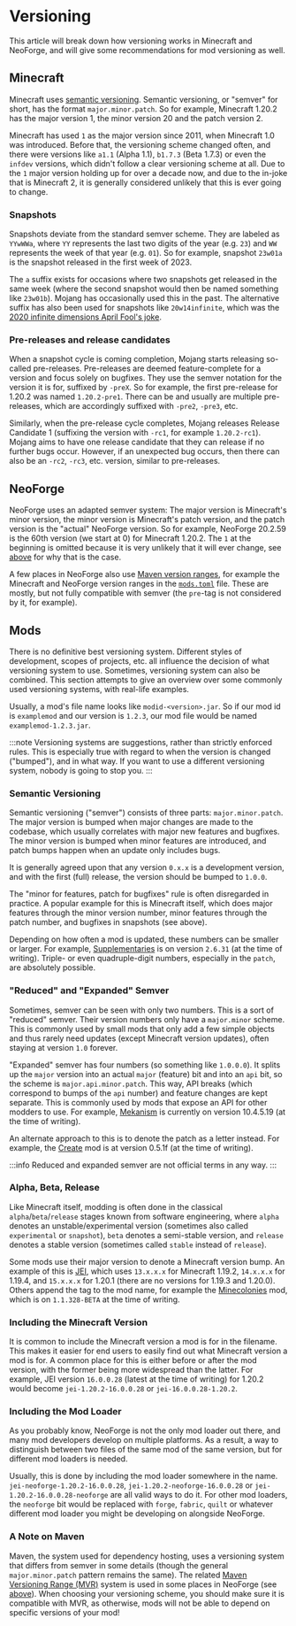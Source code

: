 Versioning
==========

This article will break down how versioning works in Minecraft and NeoForge, and will give some recommendations for mod versioning as well.

## Minecraft

Minecraft uses [semantic versioning][semver]. Semantic versioning, or "semver" for short, has the format `major.minor.patch`. So for example, Minecraft 1.20.2 has the major version 1, the minor version 20 and the patch version 2.

Minecraft has used `1` as the major version since 2011, when Minecraft 1.0 was introduced. Before that, the versioning scheme changed often, and there were versions like `a1.1` (Alpha 1.1), `b1.7.3` (Beta 1.7.3) or even the `infdev` versions, which didn't follow a clear versioning scheme at all. Due to the `1` major version holding up for over a decade now, and due to the in-joke that is Minecraft 2, it is generally considered unlikely that this is ever going to change.

### Snapshots

Snapshots deviate from the standard semver scheme. They are labeled as `YYwWWa`, where `YY` represents the last two digits of the year (e.g. `23`) and `WW` represents the week of that year (e.g. `01`). So for example, snapshot `23w01a` is the snapshot released in the first week of 2023.

The `a` suffix exists for occasions where two snapshots get released in the same week (where the second snapshot would then be named something like `23w01b`). Mojang has occasionally used this in the past. The alternative suffix has also been used for snapshots like `20w14infinite`, which was the [2020 infinite dimensions April Fool's joke][infinite].

### Pre-releases and release candidates

When a snapshot cycle is coming completion, Mojang starts releasing so-called pre-releases. Pre-releases are deemed feature-complete for a version and focus solely on bugfixes. They use the semver notation for the version it is for, suffixed by `-preX`. So for example, the first pre-release for 1.20.2 was named `1.20.2-pre1`. There can be and usually are multiple pre-releases, which are accordingly suffixed with `-pre2`, `-pre3`, etc.

Similarly, when the pre-release cycle completes, Mojang releases Release Candidate 1 (suffixing the version with `-rc1`, for example `1.20.2-rc1`). Mojang aims to have one release candidate that they can release if no further bugs occur. However, if an unexpected bug occurs, then there can also be an `-rc2`, `-rc3`, etc. version, similar to pre-releases.

## NeoForge

NeoForge uses an adapted semver system: The major version is Minecraft's minor version, the minor version is Minecraft's patch version, and the patch version is the "actual" NeoForge version. So for example, NeoForge 20.2.59 is the 60th version (we start at 0) for Minecraft 1.20.2. The `1` at the beginning is omitted because it is very unlikely that it will ever change, see [above][minecraft] for why that is the case.

A few places in NeoForge also use [Maven version ranges][mvr], for example the Minecraft and NeoForge version ranges in the [`mods.toml`][modstoml] file. These are mostly, but not fully compatible with semver (the `pre`-tag is not considered by it, for example).

## Mods

There is no definitive best versioning system. Different styles of development, scopes of projects, etc. all influence the decision of what versioning system to use. Sometimes, versioning system can also be combined. This section attempts to give an overview over some commonly used versioning systems, with real-life examples.

Usually, a mod's file name looks like `modid-<version>.jar`. So if our mod id is `examplemod` and our version is `1.2.3`, our mod file would be named `examplemod-1.2.3.jar`.

:::note
Versioning systems are suggestions, rather than strictly enforced rules. This is especially true with regard to when the version is changed ("bumped"), and in what way. If you want to use a different versioning system, nobody is going to stop you.
:::

### Semantic Versioning

Semantic versioning ("semver") consists of three parts: `major.minor.patch`. The major version is bumped when major changes are made to the codebase, which usually correlates with major new features and bugfixes. The minor version is bumped when minor features are introduced, and patch bumps happen when an update only includes bugs.

It is generally agreed upon that any version `0.x.x` is a development version, and with the first (full) release, the version should be bumped to `1.0.0`.

The "minor for features, patch for bugfixes" rule is often disregarded in practice. A popular example for this is Minecraft itself, which does major features through the minor version number, minor features through the patch number, and bugfixes in snapshots (see above).

Depending on how often a mod is updated, these numbers can be smaller or larger. For example, [Supplementaries][supplementaries] is on version `2.6.31` (at the time of writing). Triple- or even quadruple-digit numbers, especially in the `patch`, are absolutely possible.

### "Reduced" and "Expanded" Semver

Sometimes, semver can be seen with only two numbers. This is a sort of "reduced" semver. Their version numbers only have a `major.minor` scheme. This is commonly used by small mods that only add a few simple objects and thus rarely need updates (except Minecraft version updates), often staying at version `1.0` forever.

"Expanded" semver has four numbers (so something like `1.0.0.0`). It splits up the `major` version into an actual `major` (feature) bit and into an `api` bit, so the scheme is `major.api.minor.patch`. This way, API breaks (which correspond to bumps of the `api` number) and feature changes are kept separate. This is commonly used by mods that expose an API for other modders to use. For example, [Mekanism][mekanism] is currently on version 10.4.5.19 (at the time of writing).

An alternate approach to this is to denote the patch as a letter instead. For example, the [Create][create] mod is at version 0.5.1f (at the time of writing).

:::info
Reduced and expanded semver are not official terms in any way.
:::

### Alpha, Beta, Release

Like Minecraft itself, modding is often done in the classical `alpha`/`beta`/`release` stages known from software engineering, where `alpha` denotes an unstable/experimental version (sometimes also called `experimental` or `snapshot`), `beta` denotes a semi-stable version, and `release` denotes a stable version (sometimes called `stable` instead of `release`).

Some mods use their major version to denote a Minecraft version bump. An example of this is [JEI][jei], which uses `13.x.x.x` for Minecraft 1.19.2, `14.x.x.x` for 1.19.4, and `15.x.x.x` for 1.20.1 (there are no versions for 1.19.3 and 1.20.0). Others append the tag to the mod name, for example the [Minecolonies][minecolonies] mod, which is on `1.1.328-BETA` at the time of writing.

### Including the Minecraft Version

It is common to include the Minecraft version a mod is for in the filename. This makes it easier for end users to easily find out what Minecraft version a mod is for. A common place for this is either before or after the mod version, with the former being more widespread than the latter. For example, JEI version `16.0.0.28` (latest at the time of writing) for 1.20.2 would become `jei-1.20.2-16.0.0.28` or `jei-16.0.0.28-1.20.2`.

### Including the Mod Loader

As you probably know, NeoForge is not the only mod loader out there, and many mod developers develop on multiple platforms. As a result, a way to distinguish between two files of the same mod of the same version, but for different mod loaders is needed.

Usually, this is done by including the mod loader somewhere in the name. `jei-neoforge-1.20.2-16.0.0.28`, `jei-1.20.2-neoforge-16.0.0.28` or `jei-1.20.2-16.0.0.28-neoforge` are all valid ways to do it. For other mod loaders, the `neoforge` bit would be replaced with `forge`, `fabric`, `quilt` or whatever different mod loader you might be developing on alongside NeoForge.

### A Note on Maven

Maven, the system used for dependency hosting, uses a versioning system that differs from semver in some details (though the general `major.minor.patch` pattern remains the same). The related [Maven Versioning Range (MVR)][mvr] system is used in some places in NeoForge (see [above][neoforge]). When choosing your versioning scheme, you should make sure it is compatible with MVR, as otherwise, mods will not be able to depend on specific versions of your mod!

[create]: https://www.curseforge.com/minecraft/mc-mods/create
[infinite]: https://minecraft.wiki/w/Java_Edition_20w14∞
[jei]: https://www.curseforge.com/minecraft/mc-mods/jei
[mekanism]: https://www.curseforge.com/minecraft/mc-mods/mekanism
[minecolonies]: https://www.curseforge.com/minecraft/mc-mods/minecolonies
[minecraft]: #minecraft
[modstoml]: modfiles.md#modstoml
[mvr]: https://maven.apache.org/enforcer/enforcer-rules/versionRanges.html
[mvr]: https://maven.apache.org/ref/3.5.2/maven-artifact/apidocs/org/apache/maven/artifact/versioning/ComparableVersion.html
[neoforge]: #neoforge
[pre]: #pre-releases
[rc]: #release-candidates
[semver]: https://semver.org/
[supplementaries]: https://www.curseforge.com/minecraft/mc-mods/supplementaries
